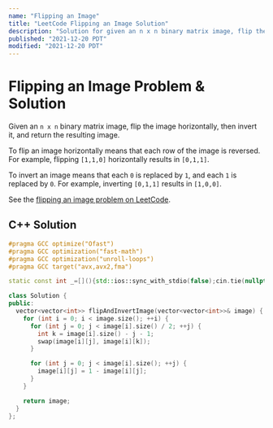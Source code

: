 ```yaml
---
name: "Flipping an Image"
title: "LeetCode Flipping an Image Solution"
description: "Solution for given an n x n binary matrix image, flip the image horizontally, then invert it, and return the resulting image. To flip an image horizontally means that each row of the image is reversed. For example, flipping [1,1,0] horizontally results in [0,1,1]. To invert an image means that each 0 is replaced by 1, and each 1 is replaced by 0. For example, inverting [0,1,1] results in [1,0,0]."
published: "2021-12-20 PDT"
modified: "2021-12-20 PDT"
---
```


# Flipping an Image Problem & Solution

Given an `n x n` binary matrix image, flip the image horizontally, then invert it, and return the resulting image.

To flip an image horizontally means that each row of the image is reversed.
For example, flipping `[1,1,0]` horizontally results in `[0,1,1]`.

To invert an image means that each `0` is replaced by `1`, and each `1` is replaced by `0`. For example, inverting `[0,1,1]` results in `[1,0,0]`.

See the [flipping an image problem on LeetCode](https://leetcode.com/problems/flipping-an-image).

## C++ Solution

```cpp
#pragma GCC optimize("Ofast")
#pragma GCC optimization("fast-math")
#pragma GCC optimization("unroll-loops")
#pragma GCC target("avx,avx2,fma")

static const int _=[](){std::ios::sync_with_stdio(false);cin.tie(nullptr);cout.tie(nullptr);return 0;}();

class Solution {
public:
  vector<vector<int>> flipAndInvertImage(vector<vector<int>>& image) {
    for (int i = 0; i < image.size(); ++i) {
      for (int j = 0; j < image[i].size() / 2; ++j) {
        int k = image[i].size() - j - 1;
        swap(image[i][j], image[i][k]);
      }

      for (int j = 0; j < image[i].size(); ++j) {
        image[i][j] = 1 - image[i][j];
      }
    }

    return image;
  }
};
```
